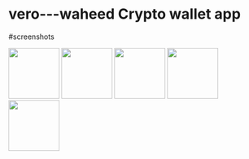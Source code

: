 # vero---waheed Crypto wallet app

#screenshots

<img src="https://github.com/Avi101010/vero---waheed/assets/53703080/14006e5f-0a6d-4295-93bb-87bcf4ac31ee" width="100" height="100">
<img src="https://github.com/Avi101010/vero---waheed/assets/53703080/71962fda-222b-4c0d-af08-46f9888fc482" width="100" height="100">
<img src="https://github.com/Avi101010/vero---waheed/assets/53703080/2f69b52c-7722-48d5-b3dc-81bb8438cdf6" width="100" height="100">
<img src="https://github.com/Avi101010/vero---waheed/assets/53703080/b8d1fb15-1dfe-4ee4-99b2-afea7ce53450" width="100" height="100">
<img src="https://github.com/Avi101010/vero---waheed/assets/53703080/29b9d971-7285-47cd-91a1-67f64c617ff" width="100" height="100">


